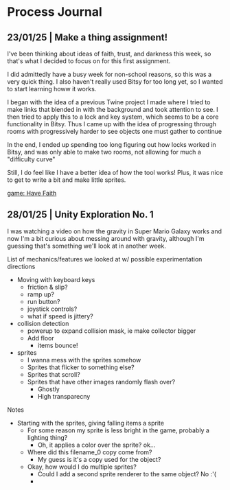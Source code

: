 # Process Journal

## 23/01/25 | Make a thing assignment!

I've been thinking about ideas of faith, trust, and darkness this week, so that's what I decided to focus on for this first assignment.

I did admittedly have a busy week for non-school reasons, so this was a very quick thing.
I also haven't really used Bitsy for too long yet, so I wanted to start learning howw it works.

I began with the idea of a previous Twine project I made where I tried to make links that blended in with the background and took attention to see.
I then tried to apply this to a lock and key system, which seems to be a core functionality in Bitsy.
Thus I came up with the idea of progressing through rooms with progressively harder to see objects one must gather to continue

In the end, I ended up spending too long figuring out how locks worked in Bitsy, and was only able to make two rooms, not allowing for much a "difficulty curve"

Still, I do feel like I have a better idea of how the tool works! Plus, it was nice to get to write a bit and make little sprites.

[game: Have Faith](https://github.com/eclectic-kitty/cart-315/tree/main/projects/makeAThing)

## 28/01/25 | Unity Exploration No. 1

I was watching a video on how the gravity in Super Mario Galaxy works and now I'm a bit curious about messing around with gravity, although I'm guessing that's something we'll look at in another week.

List of mechanics/features we looked at w/ possible experimentation directions
- Moving with keyboard keys
  - friction & slip?
  - ramp up?
  - run button?
  - joystick controls?
  - what if speed is jittery?
- collision detection
  - powerup to expand collision mask, ie make collector bigger
  - Add floor
    - items bounce!
- sprites
  - I wanna mess with the sprites somehow
  - Sprites that flicker to something else?
  - Sprites that scroll?
  - Sprites that have other images randomly flash over?
    - Ghostly
    - High transparecny

Notes
- Starting with the sprites, giving falling items a sprite
  - For some reason my sprite is less bright in the game, probably a lighting thing?
    - Oh, it applies a color over the sprite? ok...
  - Where did this filename_0 copy come from?
    - My guess is it's a copy used for the object?
  - Okay, how would I do multiple sprites? 
    - Could I add a second sprite renderer to the same object? No :'(
    - 